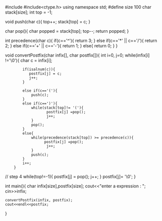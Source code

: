 #include <iostream>
#include<ctype.h>
using namespace std;
#define size 100
char stack[size];
int top = -1;


void push(char c){
    top++;
    stack[top] = c;
}

char pop(){
    char popped = stack[top];
    top--;
    return popped;
}

int precedence(char c){
    if(c=='^'){
        return 3;
    }
    else if(c=='*' || c=='/'){
        return 2;
    }
    else if(c=='+' || c=='-'){
        return 1;
    }
    else{
        return 0;
    }
}
                    
void convertPostfix(char infix[], char postfix[]){
        int i=0, j=0; 
        while(infix[i] !='\0'){
            char c = infix[i]; 
            
            if(isalnum(c)){
               postfix[j] = c;
               j++;
            }

            else if(c=='('){
                push(c);
            }
            else if(c==')'){
                while(stack[top]!= '('){
                       postfix[j] =pop();
                       j++;
                }
                pop();
            }
            else{
                while(precedence(stack[top]) >= precedence(c)){
                      postfix[j] =pop();
                       j++;
                }
                push(c);
            }
            i++;
        }

// step 4
        while(top!=-1){
            postfix[j] = pop();
            j++;
        }
        postfix[j]= '\0';
}

int main(){
    char infix[size],postfix[size];
    cout<<"enter a expression : ";  
    cin>>infix;

    convertPostfix(infix, postfix);
    cout<<endl<<postfix;
}
